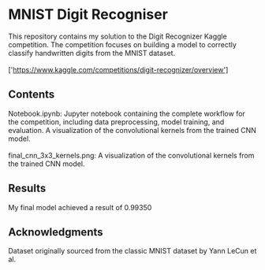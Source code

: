 # MNIST Digit Recogniser
This repository contains my solution to the Digit Recognizer Kaggle competition. The competition focuses on building a model to correctly classify handwritten digits from the MNIST dataset.<br /><br />
['https://www.kaggle.com/competitions/digit-recognizer/overview']

## Contents
Notebook.ipynb: Jupyter notebook containing the complete workflow for the competition, including data preprocessing, model training, and evaluation.
A visualization of the convolutional kernels from the trained CNN model.<br /><br />
final_cnn_3x3_kernels.png: A visualization of the convolutional kernels from the trained CNN model.

## Results
My final model achieved a result of 0.99350

## Acknowledgments
Dataset originally sourced from the classic MNIST dataset by Yann LeCun et al.
